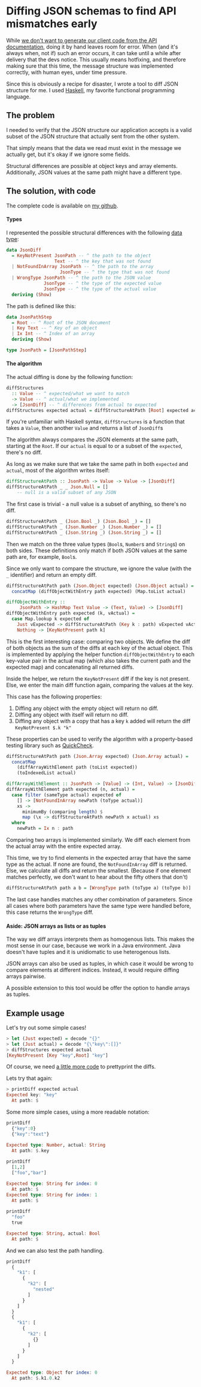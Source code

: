 # Diffing JSON schemas to find API mismatches early

While [we don't want to generate our client code from the API documentation](https://blog.novatec-gmbh.de/the-problems-with-swagger/),
doing it by hand leaves room for error.
When (and it's always when, not if) such an error occurs, it can take until a while after delivery that the devs notice.
This usually means hotfixing, and therefore making sure that this time, the message structure was implemented correctly, with human eyes, under time pressure.

Since this is obviously a recipe for disaster, I wrote a tool to diff JSON structure for me.
I used [Haskell](https://www.haskell.org), my favorite functional programming language.

## The problem

I needed to verify that the JSON structure our application accepts is a valid subset of the JSON structure that actually sent from the other system.

That simply means that the data we read must exist in the message we actually get, but it's okay if we ignore some fields.

Structural differences are possible at object keys and array elements.
Additionally, JSON values at the same path might have a different type.

## The solution, with code

The complete code is available on [my github](https://github.com/TimoFreiberg/json-compare).

#### Types

I represented the possible structural differences with the following [data type](https://en.wikipedia.org/wiki/Algebraic_data_type):

```haskell
data JsonDiff
  = KeyNotPresent JsonPath -- ^ the path to the object
                  Text -- ^ the key that was not found
  | NotFoundInArray JsonPath -- ^ the path to the array
                    JsonType -- ^ the type that was not found
  | WrongType JsonPath -- ^ the path to the JSON value
              JsonType -- ^ the type of the expected value
              JsonType -- ^ the type of the actual value
  deriving (Show)
```

The path is defined like this:

```haskell
data JsonPathStep
  = Root -- ^ Root of the JSON document
  | Key Text -- ^ Key of an object
  | Ix Int -- ^ Index of an array
  deriving (Show)

type JsonPath = [JsonPathStep]
```

#### The algorithm

The actual diffing is done by the following function:

```haskell
diffStructures
  :: Value -- ^ expected/what we want to match
  -> Value -- ^ actual/what we implemented
  -> [JsonDiff] -- ^ differences from actual to expected
diffStructures expected actual = diffStructureAtPath [Root] expected actual
```

If you're unfamiliar with Haskell syntax, `diffStructures` is a function that takes a `Value`, then another `Value` and returns a list of `JsonDiff`s

The algorithm always compares the JSON elements at the same path, starting at the `Root`.
If our `actual` is equal to or a subset of the `expected`, there's no diff.

As long as we make sure that we take the same path in both `expected` and `actual`, most of the algorithm writes itself:

```haskell
diffStructureAtPath :: JsonPath -> Value -> Value -> [JsonDiff]
diffStructureAtPath _ _ Json.Null = []
    -- null is a valid subset of any JSON
```

The first case is trivial - a null value is a subset of anything, so there's no diff.

```haskell
diffStructureAtPath _ (Json.Bool _) (Json.Bool _) = []
diffStructureAtPath _ (Json.Number _) (Json.Number _) = []
diffStructureAtPath _ (Json.String _) (Json.String _) = []
```

Then we match on the three value types (`Bool`s, `Number`s and `String`s) on both sides.
These definitions only match if both JSON values at the same path are, for example, `Bool`s.

Since we only want to compare the structure, we ignore the value (with the `_` identifier) and return an empty diff.

```haskell
diffStructureAtPath path (Json.Object expected) (Json.Object actual) =
  concatMap (diffObjectWithEntry path expected) (Map.toList actual)

diffObjectWithEntry ::
     JsonPath -> HashMap Text Value -> (Text, Value) -> [JsonDiff]
diffObjectWithEntry path expected (k, vActual) =
  case Map.lookup k expected of
    Just vExpected -> diffStructureAtPath (Key k : path) vExpected vActual
    Nothing -> [KeyNotPresent path k]
```

This is the first interesting case: comparing two objects.
We define the diff of both objects as the sum of the diffs at each key of the actual object.
This is implemented by applying the helper function `diffObjectWithEntry` to each key-value pair in the actual map (which also takes the current path and the expected map) and concatenating all returned diffs.

Inside the helper, we return the `KeyNotPresent` diff if the key is not present.
Else, we enter the main diff function again, comparing the values at the key.

This case has the following properties:

1. Diffing any object with the empty object will return no diff.
2. Diffing any object with itself will return no diff.
3. Diffing any object with a copy that has a key `k` added will return the diff `KeyNotPresent $.k "k"`

These properties can be used to verify the algorithm with a property-based testing library such as [QuickCheck](https://hackage.haskell.org/package/QuickCheck).


```haskell
diffStructureAtPath path (Json.Array expected) (Json.Array actual) =
  concatMap
    (diffArrayWithElement path (toList expected))
    (toIndexedList actual)

diffArrayWithElement :: JsonPath -> [Value] -> (Int, Value) -> [JsonDiff]
diffArrayWithElement path expected (n, actual) =
  case filter (sameType actual) expected of
    [] -> [NotFoundInArray newPath (toType actual)]
    xs ->
      minimumBy (comparing length) $
      map (\x -> diffStructureAtPath newPath x actual) xs
  where
    newPath = Ix n : path
```

Comparing two arrays is implemented similarly.
We diff each element from the actual array with the entire expected array.

This time, we try to find elements in the expected array that have the same type as the actual.
If none are found, the `NotFoundInArray` diff is returned.
Else, we calculate all diffs and return the smallest.
(Because if one element matches perfectly, we don't want to hear about the fifty others that don't)


```haskell
diffStructureAtPath path a b = [WrongType path (toType a) (toType b)]
```

The last case handles matches any other combination of parameters.
Since all cases where both parameters have the same type were handled before, this case returns the `WrongType` diff.


#### Aside: JSON arrays as lists or as tuples

The way we diff arrays interprets them as homogenous lists.
This makes the most sense in our case, because we work in a Java environment.
Java doesn't have tuples and it is unidiomatic to use heterogenous lists.

JSON arrays can also be used as tuples, in which case it would be wrong to compare elements at different indices.
Instead, it would require diffing arrays pairwise.

A possible extension to this tool would be offer the option to handle arrays as tuples.



## Example usage

Let's try out some simple cases!

```haskell
> let (Just expected) = decode "{}"
> let (Just actual) = decode "{\"key\":[]}"
> diffStructures expected actual
[KeyNotPresent [Key "key",Root] "key"]
```

Of course, we need [a little more code](https://github.com/TimoFreiberg/json-compare/blob/master/src/JsonDiff.hs) to prettyprint the diffs.

Lets try that again:


```haskell
> printDiff expected actual
Expected key: "key"
  At path: $
```

Some more simple cases, using a more readable notation:

```haskell
printDiff
  {"key":0}
  {"key":"text"}

Expected type: Number, actual: String
  At path: $.key
  
printDiff
  [1,2]
  ["foo","bar"]

Expected type: String for index: 0
  At path: $
Expected type: String for index: 1
  At path: $
  
printDiff
  "foo"
  true

Expected type: String, actual: Bool
  At path: $

```

And we can also test the path handling.

```haskell
printDiff
  {
    "k1": [
      {
        "k2": [
          "nested"
        ]
      }
    ]
  }
  {
    "k1": [
      {
        "k2": [
          {}
        ]
      }
    ]
  }

Expected type: Object for index: 0
  At path: $.k1.0.k2

```


